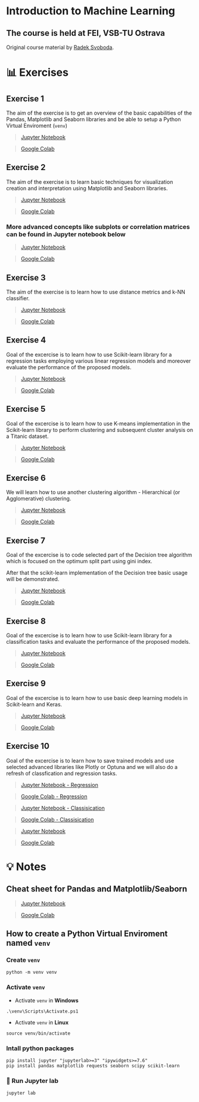 # Introduction to Machine Learning
## The course is held at FEI, VSB-TU Ostrava 

Original course material by [Radek Svoboda](https://github.com/rasvob/EFREI-Introduction-to-Machine-Learning/blob/main/iml_01.ipynb).

# 📊 Exercises
## Exercise 1
The aim of the exercise is to get an overview of the basic capabilities of the Pandas, Matplotlib and Seaborn libraries and be able to setup a Python Virtual Enviroment (`venv`)

> [Jupyter Notebook](https://github.com/lubsar/EFREI-Introduction-to-Machine-Learning/blob/main/iml_01.ipynb)

> [Google Colab](https://colab.research.google.com/github/lubsar/EFREI-Introduction-to-Machine-Learning/blob/main/iml_01.ipynb)

## Exercise 2
The aim of the exercise is to learn basic techniques for visualization creation and interpretation using Matplotlib and Seaborn libraries.

> [Jupyter Notebook](https://github.com/lubsar/EFREI-Introduction-to-Machine-Learning/blob/main/iml_02.ipynb)

> [Google Colab](https://colab.research.google.com/github/lubsar/EFREI-Introduction-to-Machine-Learning/blob/main/iml_02.ipynb)

### More advanced concepts like subplots or correlation matrices can be found in Jupyter notebook below

> [Jupyter Notebook](https://github.com/lubsar/EFREI-Introduction-to-Machine-Learning/blob/main/iml_02_advanced.ipynb)

> [Google Colab](https://colab.research.google.com/github/lubsar/EFREI-Introduction-to-Machine-Learning/blob/main/iml_02_advanced.ipynb)

## Exercise 3
The aim of the exercise is to learn how to use distance metrics and k-NN classifier.

> [Jupyter Notebook](https://github.com/lubsar/EFREI-Introduction-to-Machine-Learning/blob/main/iml_03.ipynb)

> [Google Colab](https://colab.research.google.com/github/lubsar/EFREI-Introduction-to-Machine-Learning/blob/main/iml_03.ipynb)

## Exercise 4
Goal of the excercise is to learn how to use Scikit-learn library for a regression tasks employing various linear regression models and moreover evaluate the performance of the proposed models.

> [Jupyter Notebook](https://github.com/lubsar/EFREI-Introduction-to-Machine-Learning/blob/main/iml_04.ipynb)

> [Google Colab](https://colab.research.google.com/github/lubsar/EFREI-Introduction-to-Machine-Learning/blob/main/iml_04.ipynb)

## Exercise 5
Goal of the excercise is to learn how to use K-means implementation in the Scikit-learn library to perform clustering and subsequent cluster analysis on a Titanic dataset.

> [Jupyter Notebook](https://github.com/lubsar/EFREI-Introduction-to-Machine-Learning/blob/main/iml_05.ipynb)

> [Google Colab](https://colab.research.google.com/github/lubsar/EFREI-Introduction-to-Machine-Learning/blob/main/iml_05.ipynb)

## Exercise 6
We will learn how to use another clustering algorithm - Hierarchical (or Agglomerative) clustering. 

> [Jupyter Notebook](https://github.com/lubsar/EFREI-Introduction-to-Machine-Learning/blob/main/iml_06.ipynb)

> [Google Colab](https://colab.research.google.com/github/lubsar/EFREI-Introduction-to-Machine-Learning/blob/main/iml_06.ipynb)

## Exercise 7
Goal of the excercise is to code selected part of the Decision tree algorithm which is focused on the optimum split part using gini index. 

After that the scikit-learn implementation of the Decision tree basic usage will be demonstrated.

> [Jupyter Notebook](https://github.com/lubsar/EFREI-Introduction-to-Machine-Learning/blob/main/iml_07.ipynb)

> [Google Colab](https://colab.research.google.com/github/lubsar/EFREI-Introduction-to-Machine-Learning/blob/main/iml_07.ipynb)

## Exercise 8
Goal of the excercise is to learn how to use Scikit-learn library for a classification tasks and evaluate the performance of the proposed models.

> [Jupyter Notebook](https://github.com/lubsar/EFREI-Introduction-to-Machine-Learning/blob/main/iml_08.ipynb)

> [Google Colab](https://colab.research.google.com/github/lubsar/EFREI-Introduction-to-Machine-Learning/blob/main/iml_08.ipynb)

## Exercise 9
Goal of the excercise is to learn how to use basic deep learning models in Scikit-learn and Keras.

> [Jupyter Notebook](https://github.com/lubsar/EFREI-Introduction-to-Machine-Learning/blob/main/iml_09.ipynb)

> [Google Colab](https://colab.research.google.com/github/lubsar/EFREI-Introduction-to-Machine-Learning/blob/main/iml_09.ipynb)

## Exercise 10
Goal of the excercise is to learn how to save trained models and use selected advanced libraries like Plotly or Optuna and we will also do a refresh of classfication and regression tasks.

> [Jupyter Notebook - Regression](https://github.com/lubsar/EFREI-Introduction-to-Machine-Learning/blob/main/iml_10_regression.ipynb)

> [Google Colab - Regression](https://colab.research.google.com/github/lubsar/EFREI-Introduction-to-Machine-Learning/blob/main/iml_10_regression.ipynb)

> [Jupyter Notebook - Classisication](https://github.com/lubsar/EFREI-Introduction-to-Machine-Learning/blob/main/iml_10_classisication.ipynb)

> [Google Colab - Classisication](https://colab.research.google.com/github/lubsar/EFREI-Introduction-to-Machine-Learning/blob/main/iml_10_classisication.ipynb)

> [Jupyter Notebook](https://github.com/lubsar/EFREI-Introduction-to-Machine-Learning/blob/main/iml_10.ipynb)

> [Google Colab](https://colab.research.google.com/github/lubsar/EFREI-Introduction-to-Machine-Learning/blob/main/iml_10.ipynb)

# 💡 Notes
## Cheat sheet for Pandas and Matplotlib/Seaborn

> [Jupyter Notebook](https://github.com/lubsar/EFREI-Introduction-to-Machine-Learning/blob/main/iml_cheat_sheet.ipynb)

> [Google Colab](https://colab.research.google.com/github/lubsar/EFREI-Introduction-to-Machine-Learning/blob/main/iml_cheat_sheet.ipynb)


## How to create a Python Virtual Enviroment named `venv`
### Create `venv`
```
python -m venv venv
```

### Activate `venv`

* Activate `venv` in **Windows**
```
.\venv\Scripts\Activate.ps1
```

* Activate `venv` in **Linux**
```
source venv/bin/activate
```


### Intall python packages

```
pip install jupyter "jupyterlab>=3" "ipywidgets>=7.6"
pip install pandas matplotlib requests seaborn scipy scikit-learn
```

### 🚀 Run Jupyter lab

```
jupyter lab
```